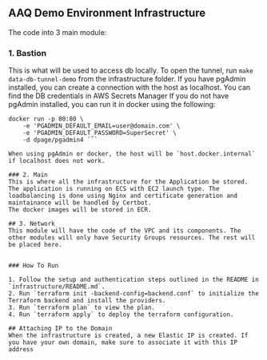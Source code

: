 ## AAQ Demo Environment Infrastructure
The code into 3 main module:

### 1. Bastion
This is what will be used to access db locally. To open the tunnel, run `make data-db-tunnel-demo` from the infrastructure folder.
If you have pgAdmin installed, you can create a connection with the host as localhost. You can find the DB credentials in AWS Secrets Manager
If you do not have pgAdmin installed, you can run it in docker using the following:

``` docker pull dpage/pgadmin4
docker run -p 80:80 \
    -e 'PGADMIN_DEFAULT_EMAIL=user@domain.com' \
    -e 'PGADMIN_DEFAULT_PASSWORD=SuperSecret' \
    -d dpage/pgadmin4 ```

When using pgAdmin or docker, the host will be `host.docker.internal` if localhost does not work.

### 2. Main
This is where all the infrastructure for the Application be stored. The application is running on ECS with EC2 launch type. The loadbalancing is done using Nginx and certificate generation and maintainance will be handled by Certbot.
The docker images will be stored in ECR.

## 3. Network
This module will have the code of the VPC and its components. The other modules will only have Security Groups resources. The rest will be placed here.


### How To Run

1. Follow the setup and authentication steps outlined in the README in `infrastructure/README.md`.
2. Run `terraform init -backend-config=backend.conf` to initialize the Terraform backend and install the providers.
3. Run `terraform plan` to view the plan.
4. Run `terraform apply` to deploy the terraform configuration.

## Attaching IP to the Domain
When the infrastructure is created, a new Elastic IP is created. If you have your own domain, make sure to associate it with this IP address